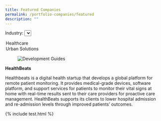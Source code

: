 ```yaml
---
title: Featured Companies
permalink: /portfolio-companies/featured
description: ""
---
```

<label for="cars">Industry:</label>
<select name="cars" id="cars">
  <option value="healthcare">Healthcare</option>
  <option value="urban-solutions">Urban Solutions</option>
</select>
<div class="sgds-card" id="coy-1">
    <div class="sgds-card-image">
        <figure class="sgds-image is-16by9">
            <img alt="Development Guides" src="https://via.placeholder.com/160x90/868e96/ffffff?text=Image" />
        </figure>
    </div>
    <div class="sgds-card-content">
        <p><strong>HealthBeats</strong></p>
        <p>Healthbeats is a digital health startup that develops a global platform for remote patient monitoring. It provides medical-grade devices, software platform, and support services for patients to monitor their vital signs at home with real-time results sent to their care providers for proactive care management. HealthBeats supports its clients to lower hospital admission and re-admission levels through improved patients’ outcomes.</p>
    </div>
</div>

{% include test.html %}